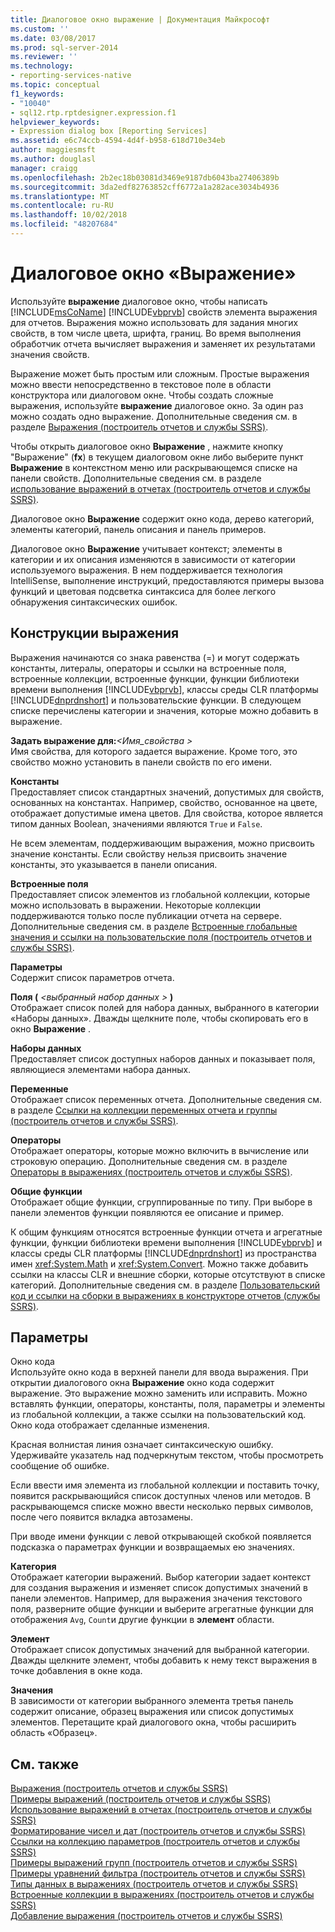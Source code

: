 ```yaml
---
title: Диалоговое окно выражение | Документация Майкрософт
ms.custom: ''
ms.date: 03/08/2017
ms.prod: sql-server-2014
ms.reviewer: ''
ms.technology:
- reporting-services-native
ms.topic: conceptual
f1_keywords:
- "10040"
- sql12.rtp.rptdesigner.expression.f1
helpviewer_keywords:
- Expression dialog box [Reporting Services]
ms.assetid: e6c74ccb-4594-4d4f-b958-618d710e34eb
author: maggiesmsft
ms.author: douglasl
manager: craigg
ms.openlocfilehash: 2b2ec18b03081d3469e9187db6043ba27406389b
ms.sourcegitcommit: 3da2edf82763852cff6772a1a282ace3034b4936
ms.translationtype: MT
ms.contentlocale: ru-RU
ms.lasthandoff: 10/02/2018
ms.locfileid: "48207684"
---
```

# <a name="expression-dialog-box"></a>Диалоговое окно «Выражение»
  Используйте **выражение** диалоговое окно, чтобы написать [!INCLUDE[msCoName](../includes/msconame-md.md)] [!INCLUDE[vbprvb](../includes/vbprvb-md.md)] свойств элемента выражения для отчетов. Выражения можно использовать для задания многих свойств, в том числе цвета, шрифта, границ. Во время выполнения обработчик отчета вычисляет выражения и заменяет их результатами значения свойств.  
  
 Выражение может быть простым или сложным. Простые выражения можно ввести непосредственно в текстовое поле в области конструктора или диалоговом окне. Чтобы создать сложные выражения, используйте **выражение** диалоговое окно. За один раз можно создать одно выражение. Дополнительные сведения см. в разделе [Выражения (построитель отчетов и службы SSRS)](report-design/expressions-report-builder-and-ssrs.md).  
  
 Чтобы открыть диалоговое окно **Выражение** , нажмите кнопку "Выражение" (**fx**) в текущем диалоговом окне либо выберите пункт **Выражение** в контекстном меню или раскрывающемся списке на панели свойств. Дополнительные сведения см. в разделе [использование выражений в отчетах &#40;построитель отчетов и службы SSRS&#41;](report-design/expression-uses-in-reports-report-builder-and-ssrs.md).  
  
 Диалоговое окно **Выражение** содержит окно кода, дерево категорий, элементы категорий, панель описания и панель примеров.  
  
 Диалоговое окно **Выражение** учитывает контекст; элементы в категории и их описания изменяются в зависимости от категории используемого выражения. В нем поддерживается технология IntelliSense, выполнение инструкций, предоставляются примеры вызова функций и цветовая подсветка синтаксиса для более легкого обнаружения синтаксических ошибок.  
  
## <a name="expression-constructs"></a>Конструкции выражения  
 Выражения начинаются со знака равенства (=) и могут содержать константы, литералы, операторы и ссылки на встроенные поля, встроенные коллекции, встроенные функции, функции библиотеки времени выполнения [!INCLUDE[vbprvb](../includes/vbprvb-md.md)], классы среды CLR платформы [!INCLUDE[dnprdnshort](../includes/dnprdnshort-md.md)] и пользовательские функции. В следующем списке перечислены категории и значения, которые можно добавить в выражение.  
  
 **Задать выражение для:***\<Имя_свойства >*   
 Имя свойства, для которого задается выражение. Кроме того, это свойство можно установить в панели свойств по его имени.  
  
 **Константы**  
 Предоставляет список стандартных значений, допустимых для свойств, основанных на константах. Например, свойство, основанное на цвете, отображает допустимые имена цветов. Для свойства, которое является типом данных Boolean, значениями являются `True` и `False`.  
  
 Не всем элементам, поддерживающим выражения, можно присвоить значение константы. Если свойству нельзя присвоить значение константы, это указывается в панели описания.  
  
 **Встроенные поля**  
 Предоставляет список элементов из глобальной коллекции, которые можно использовать в выражении. Некоторые коллекции поддерживаются только после публикации отчета на сервере. Дополнительные сведения см. в разделе [Встроенные глобальные значения и ссылки на пользовательские поля (построитель отчетов и службы SSRS)](report-design/built-in-collections-built-in-globals-and-users-references-report-builder.md).  
  
 **Параметры**  
 Содержит список параметров отчета.  
  
 **Поля (**  *\<выбранный набор данных >* **)**  
 Отображает список полей для набора данных, выбранного в категории «Наборы данных». Дважды щелкните поле, чтобы скопировать его в окно **Выражение** .  
  
 **Наборы данных**  
 Предоставляет список доступных наборов данных и показывает поля, являющиеся элементами набора данных.  
  
 **Переменные**  
 Отображает список переменных отчета. Дополнительные сведения см. в разделе [Ссылки на коллекции переменных отчета и группы (построитель отчетов и службы SSRS)](report-design/built-in-collections-report-and-group-variables-references-report-builder.md).  
  
 **Операторы**  
 Отображает операторы, которые можно включить в вычисление или строковую операцию. Дополнительные сведения см. в разделе [Операторы в выражениях (построитель отчетов и службы SSRS)](report-design/operators-in-expressions-report-builder-and-ssrs.md).  
  
 **Общие функции**  
 Отображает общие функции, сгруппированные по типу. При выборе в панели элементов функции появляются ее описание и пример.  
  
 К общим функциям относятся встроенные функции отчета и агрегатные функции, функции библиотеки времени выполнения [!INCLUDE[vbprvb](../includes/vbprvb-md.md)] и классы среды CLR платформы [!INCLUDE[dnprdnshort](../includes/dnprdnshort-md.md)] из пространства имен <xref:System.Math> и <xref:System.Convert>. Можно также добавить ссылки на классы CLR и внешние сборки, которые отсутствуют в списке категорий. Дополнительные сведения см. в разделе [Пользовательский код и ссылки на сборки в выражениях в конструкторе отчетов (службы SSRS)](report-design/custom-code-and-assembly-references-in-expressions-in-report-designer-ssrs.md).  
  
## <a name="options"></a>Параметры  
 Окно кода  
 Используйте окно кода в верхней панели для ввода выражения. При открытии диалогового окна **Выражение** окно кода содержит выражение. Это выражение можно заменить или исправить. Можно вставлять функции, операторы, константы, поля, параметры и элементы из глобальной коллекции, а также ссылки на пользовательский код. Окно кода отображает сделанные изменения.  
  
 Красная волнистая линия означает синтаксическую ошибку. Удерживайте указатель над подчеркнутым текстом, чтобы просмотреть сообщение об ошибке.  
  
 Если ввести имя элемента из глобальной коллекции и поставить точку, появится раскрывающийся список доступных членов или методов. В раскрывающемся списке можно ввести несколько первых символов, после чего появится вкладка автозамены.  
  
 При вводе имени функции с левой открывающей скобкой появляется подсказка о параметрах функции и возвращаемых ею значениях.  
  
 **Категория**  
 Отображает категории выражений. Выбор категории задает контекст для создания выражения и изменяет список допустимых значений в панели элементов. Например, для выражения значения текстового поля, разверните общие функции и выберите агрегатные функции для отображения `Avg`, `Count`и другие функции в **элемент** области.  
  
 **Элемент**  
 Отображает список допустимых значений для выбранной категории. Дважды щелкните элемент, чтобы добавить к нему текст выражения в точке добавления в окне кода.  
  
 **Значения**  
 В зависимости от категории выбранного элемента третья панель содержит описание, образец выражения или список допустимых элементов. Перетащите край диалогового окна, чтобы расширить область «Образец».  
  
## <a name="see-also"></a>См. также  
 [Выражения (построитель отчетов и службы SSRS)](report-design/expressions-report-builder-and-ssrs.md)   
 [Примеры выражений (построитель отчетов и службы SSRS)](report-design/expression-examples-report-builder-and-ssrs.md)   
 [Использование выражений в отчетах &#40;построитель отчетов и службы SSRS&#41;](report-design/expression-uses-in-reports-report-builder-and-ssrs.md)   
 [Форматирование чисел и дат &#40;построитель отчетов и службы SSRS&#41;](report-design/formatting-numbers-and-dates-report-builder-and-ssrs.md)   
 [Ссылки на коллекцию параметров (построитель отчетов и службы SSRS)](report-design/built-in-collections-parameters-collection-references-report-builder.md)   
 [Примеры выражений групп &#40;построитель отчетов и службы SSRS&#41;](report-design/group-expression-examples-report-builder-and-ssrs.md)   
 [Примеры уравнений фильтра &#40;построитель отчетов и службы SSRS&#41;](report-design/filter-equation-examples-report-builder-and-ssrs.md)   
 [Типы данных в выражениях (построитель отчетов и службы SSRS)](report-design/data-types-in-expressions-report-builder-and-ssrs.md)   
 [Встроенные коллекции в выражениях &#40;построитель отчетов и службы SSRS&#41;](report-design/built-in-collections-in-expressions-report-builder.md)   
 [Добавление выражения (построитель отчетов и службы SSRS)](report-design/add-an-expression-report-builder-and-ssrs.md)  
  
  
